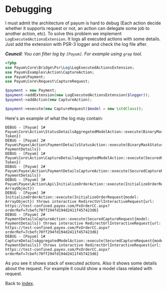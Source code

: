 # Debugging

I must admit the architecture of payum is hard to debug (Each action decide whether it supports request or not, an action can delegate some job to another action, etc). To solve this problem we implement `LogExecutedActionsExtension`. It logs all executed actions with some details. Just add the extension with PSR-3 logger and check the log file after.

_**Council**: You can filter log by `[Payum]`. For example using `grep` tool._

```php
<?php
use Payum\Core\Bridge\Psr\Log\LogExecutedActionsExtension;
use Payum\Examples\Action\CaptureAction;
use Payum\Payment;
use Payum\Core\Request\CaptureRequest;

$payment = new Payment;
$payment->addExtension(new LogExecutedActionsExtension($logger));
$payment->addAction(new CaptureAction);

$payment->execute(new CaptureRequest($model = new \stdClass));
```

Here's an example of what the log may contain:

```
DEBUG - [Payum] 1# Payum\Core\Action\StatusDetailsAggregatedModelAction::execute(BinaryMaskStatusRequest{model: Token})
DEBUG - [Payum] 2# Payum\Payex\Action\PaymentDetailsStatusAction::execute(BinaryMaskStatusRequest{model: PaymentDetails})
DEBUG - [Payum] 1# Payum\Core\Action\CaptureDetailsAggregatedModelAction::execute(SecuredCaptureRequest{model: Token})
DEBUG - [Payum] 2# Payum\Payex\Action\PaymentDetailsCaptureAction::execute(SecuredCaptureRequest{model: PaymentDetails})
DEBUG - [Payum] 3# Payum\Payex\Action\Api\InitializeOrderAction::execute(InitializeOrderRequest{model: ArrayObject})
DEBUG - [Payum] 3# InitializeOrderAction::execute(InitializeOrderRequest{model: ArrayObject}) throws interactive RedirectUrlInteractiveRequest{url: https://test-confined.payex.com/PxOrderCC.aspx?orderRef=7cbefc70ff294fd194d2411f457423d6}
DEBUG - [Payum] 2# PaymentDetailsCaptureAction::execute(SecuredCaptureRequest{model: PaymentDetails}) throws interactive RedirectUrlInteractiveRequest{url: https://test-confined.payex.com/PxOrderCC.aspx?orderRef=7cbefc70ff294fd194d2411f457423d6}
DEBUG - [Payum] 1# CaptureDetailsAggregatedModelAction::execute(SecuredCaptureRequest{model: PaymentDetails}) throws interactive RedirectUrlInteractiveRequest{url: https://test-confined.payex.com/PxOrderCC.aspx?orderRef=7cbefc70ff294fd194d2411f457423d6}
```

As you see it shows stack of executed actions. Also it shows some details about the request. For example it could show a model class related with request.

Back to [index](index.md).